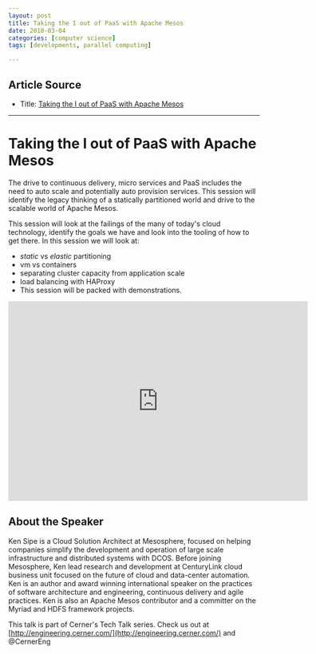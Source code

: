 ```yaml
---
layout: post
title: Taking the I out of PaaS with Apache Mesos
date: 2018-03-04
categories: [computer science]
tags: [developments, parallel computing]

---
```



## Article Source
* Title: [Taking the I out of PaaS with Apache Mesos](https://www.youtube.com/watch?v=WdEkQm2EDKg)

---


# Taking the I out of PaaS with Apache Mesos
 
The drive to continuous delivery, micro services and PaaS includes the need to auto scale and potentially auto provision services. This session will identify the legacy thinking of a statically partitioned world and drive to the scalable world of Apache Mesos.

This session will look at the failings of the many of today's cloud technology, identify the goals we have and look into the tooling of how to get there. In this session we will look at:

- *static* vs *elastic* partitioning
- vm vs containers
- separating cluster capacity from application scale
- load balancing with HAProxy
- This session will be packed with demonstrations.

<iframe width="600" height="400" src="https://www.youtube.com/embed/WdEkQm2EDKg" frameborder="0" allow="autoplay; encrypted-media" allowfullscreen></iframe>

## About the Speaker

Ken Sipe is a Cloud Solution Architect at Mesosphere, focused on helping companies simplify the development and operation of large scale infrastructure and distributed systems with DCOS.  Before joining Mesosphere, Ken lead research and development at CenturyLink cloud business unit focused on the future of cloud and data-center automation. Ken is an author and award winning international speaker on the practices of software architecture and engineering, continuous delivery and agile practices. Ken is also an Apache Mesos contributor and a committer on the Myriad and HDFS framework projects.

This talk is part of Cerner's Tech Talk series. Check us out at [http://engineering.cerner.com/](http://engineering.cerner.com/) and @CernerEng